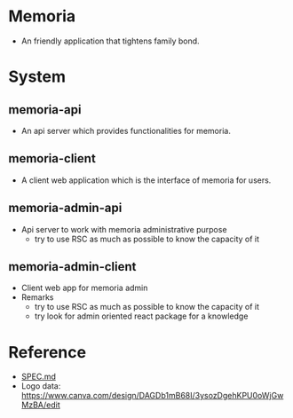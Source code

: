 # Memoria
- An friendly application that tightens family bond.

# System
## memoria-api
- An api server which provides functionalities for memoria.

## memoria-client
- A client web application which is the interface of memoria for users.

## memoria-admin-api
- Api server to work with memoria administrative purpose
    - try to use RSC as much as possible to know the capacity of it

## memoria-admin-client
- Client web app for memoria admin
- Remarks
    - try to use RSC as much as possible to know the capacity of it
    - try look for admin oriented react package for a knowledge

# Reference
- [SPEC.md](docs/SPEC.md)
- Logo data: https://www.canva.com/design/DAGDb1mB68I/3ysozDgehKPU0oWjGwMzBA/edit
